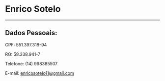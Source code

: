# Enrico Sotelo


---

## Dados Pessoais:

CPF: 551.397.318-94

RG: 58.338.941-7

Telefone: (14) 998385507

E-mail: enricosotelo11@gmail.com

